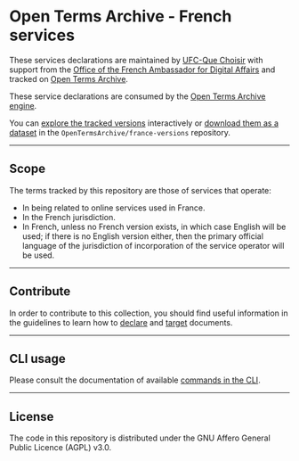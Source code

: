 # Open Terms Archive - French services

These services declarations are maintained by [UFC-Que Choisir](https://www.quechoisir.org) with support from the [Office of the French Ambassador for Digital Affairs](https://www.diplomatie.gouv.fr/fr/politique-etrangere-de-la-france/diplomatie-numerique/) and tracked on [Open Terms Archive](https://opentermsarchive.org).

These service declarations are consumed by the [Open Terms Archive engine](https://github.com/OpenTermsArchive/engine).

You can [explore the tracked versions](https://github.com/OpenTermsArchive/france-versions) interactively or [download them as a dataset](https://github.com/OpenTermsArchive/france-versions/releases) in the `OpenTermsArchive/france-versions` repository.

- - -

## Scope

The terms tracked by this repository are those of services that operate:

- In being related to online services used in France.
- In the French jurisdiction.
- In French, unless no French version exists, in which case English will be used; if there is no English version either, then the primary official language of the jurisdiction of incorporation of the service operator will be used.


- - -

## Contribute

In order to contribute to this collection, you should find useful information in the guidelines to learn how to [declare](https://docs.opentermsarchive.org/guidelines/declaring/) and [target](https://docs.opentermsarchive.org/guidelines/targeting/) documents.

- - -

## CLI usage

Please consult the documentation of available [commands in the CLI](https://docs.opentermsarchive.org/#cli).

- - -

## License

The code in this repository is distributed under the GNU Affero General Public Licence (AGPL) v3.0.
